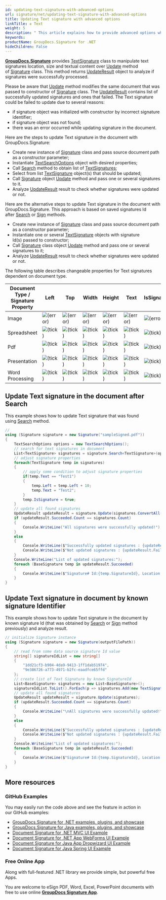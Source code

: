 ```yaml
---
id: updating-text-signature-with-advanced-options
url: signature/net/updating-text-signature-with-advanced-options
title: Updating Text signature with advanced options
linkTitle: ✜ Text
weight: 5
description: " This article explains how to provide advanced options when updating Text electronic signatures with GroupDocs.Signature API."
keywords: 
productName: GroupDocs.Signature for .NET
hideChildren: False
---
```

[**GroupDocs.Signature**](https://products.groupdocs.com/signature/net) provides [TextSignature](https://reference.groupdocs.com/signature/net/groupdocs.signature.domain/textsignature) class to manipulate text signatures location, size and textual content over [Update](https://reference.groupdocs.com/signature/net/groupdocs.signature/signature/update/) method of [Signature](https://reference.groupdocs.com/signature/net/groupdocs.signature/signature) class. This method returns [UpdateResult](https://reference.groupdocs.com/signature/net/groupdocs.signature.domain/updateresult) object to analyze if signatures were successfully processed.

Please be aware that [Update](https://reference.groupdocs.com/signature/net/groupdocs.signature/signature/update/) method modifies the same document that was passed to constructor of [Signature](https://reference.groupdocs.com/signature/net/groupdocs.signature/signature) class. The [UpdateResult](https://reference.groupdocs.com/signature/net/groupdocs.signature.domain/updateresult) contains list of successfully updated signatures and ones that failed. The Text signature could be failed to update due to several reasons:

* if signature object was initialized with constructor by incorrect signature identifier;
* if signature object was not found;
* there was an error occurred while updating signature in the document.

Here are the steps to update Text signature in the document with GroupDocs.Signature:

* Create new instance of [Signature](https://reference.groupdocs.com/signature/net/groupdocs.signature/signature) class and pass source document path as a constructor parameter;
* Instantiate [TextSearchOptions](https://reference.groupdocs.com/signature/net/groupdocs.signature.options/textsearchoptions) object with desired properties;
* Call [Search](https://reference.groupdocs.com/signature/net/groupdocs.signature/signature/search) method to obtain list of [TextSignatures](https://reference.groupdocs.com/signature/net/groupdocs.signature.domain/textsignature);
* Select from list [TextSignature](https://reference.groupdocs.com/signature/net/groupdocs.signature.domain/textsignature) object(s) that should be updated;
* Call [Signature](https://reference.groupdocs.com/signature/net/groupdocs.signature/signature) object [Update](https://reference.groupdocs.com/signature/net/groupdocs.signature/signature/update/) method and pass one or several signatures to it.
* Analyze [UpdateResult](https://reference.groupdocs.com/signature/net/groupdocs.signature.domain/updateresult) result to check whether signatures were updated or not.

Here are the alternative steps to update Text signature in the document with GroupDocs.Signature. This approach is based on saved signatures Id after [Search](https://reference.groupdocs.com/signature/net/groupdocs.signature/signature/search) or [Sign](https://reference.groupdocs.com/signature/net/groupdocs.signature/signature/sign/) methods.

* Create new instance of [Signature](https://reference.groupdocs.com/signature/net/groupdocs.signature/signature) class and pass source document path as a constructor parameter;
* Instantiate one or several [TextSignature](https://reference.groupdocs.com/signature/net/groupdocs.signature.domain/textsignature) objects with signature Id(s) passed to constructor;
* Call [Signature](https://reference.groupdocs.com/signature/net/groupdocs.signature/signature) class object [Update](https://reference.groupdocs.com/signature/net/groupdocs.signature/signature/update/) method and pass one or several signatures to it;
* Analyze [UpdateResult](https://reference.groupdocs.com/signature/net/groupdocs.signature.domain/updateresult) result to check whether signatures were updated or not.

The following table describes changeable properties for Text signatures dependent on document type.

| Document Type / Signature Property | Left | Top | Width | Height | Text | IsSignature |
| --- | --- | --- | --- | --- | --- | --- |
| Image | ![(error)](/signature/net/images/error.png) | ![(error)](/signature/net/images/error.png) | ![(error)](/signature/net/images/error.png) | ![(error)](/signature/net/images/error.png) | ![(error)](/signature/net/images/error.png) | ![(error)](/signature/net/images/error.png) |
| Spreadsheet | ![(tick)](/signature/net/images/check.png) | ![(tick)](/signature/net/images/check.png) | ![(tick)](/signature/net/images/check.png) | ![(tick)](/signature/net/images/check.png) | ![(tick)](/signature/net/images/check.png) | ![(tick)](/signature/net/images/check.png) |
| Pdf | ![(tick)](/signature/net/images/check.png) | ![(tick)](/signature/net/images/check.png) | ![(tick)](/signature/net/images/check.png) | ![(tick)](/signature/net/images/check.png) | ![(tick)](/signature/net/images/check.png) | ![(tick)](/signature/net/images/check.png) |
| Presentation | ![(tick)](/signature/net/images/check.png) | ![(tick)](/signature/net/images/check.png) | ![(tick)](/signature/net/images/check.png) | ![(tick)](/signature/net/images/check.png) | ![(tick)](/signature/net/images/check.png) | ![(tick)](/signature/net/images/check.png) |
| Word Processing | ![(tick)](/signature/net/images/check.png) | ![(tick)](/signature/net/images/check.png) | ![(tick)](/signature/net/images/check.png) | ![(tick)](/signature/net/images/check.png) | ![(tick)](/signature/net/images/check.png) | ![(tick)](/signature/net/images/check.png) |

## Update Text signature in the document after Search

This example shows how to update Text signature that was found using [Search](https://reference.groupdocs.com/signature/net/groupdocs.signature/signature/search) method.

```csharp
//
using (Signature signature = new Signature("sampleSigned.pdf"))
{
    TextSearchOptions options = new TextSearchOptions();
    // search for text signatures in document
    List<TextSignature> signatures = signature.Search<TextSignature>(options);
    // adjust signature properties
    foreach(TextSignature temp in signatures)
    {
        // apply some condition to adjust signature properties
        if(temp.Text == "Test1")
        {
            temp.Left = temp.Left + 10;
            temp.Text = "Test2";
        }
        temp.IsSignature = true;
    }
    // update all found signatures
    UpdateResult updateResult = signature.Update(signatures.ConvertAll(p => (BaseSignature)p));
    if (updateResult.Succeeded.Count == signatures.Count)
    {
        Console.WriteLine("All signatures were successfully updated!");
    }
    else
    {
        Console.WriteLine($"Successfully updated signatures : {updateResult.Succeeded.Count}");
        Console.WriteLine($"Not updated signatures : {updateResult.Failed.Count}");
    }
    Console.WriteLine("List of updated signatures:");
    foreach (BaseSignature temp in updateResult.Succeeded)
    {
        Console.WriteLine($"Signature# Id:{temp.SignatureId}, Location: {temp.Left}x{temp.Top}. Size: {temp.Width}x{temp.Height}");
    }
}
```

## Update Text signature in document by known signature Identifier  

This example shows how to update Text signature in the document by known signature Id (that was obtained by [Search](https://reference.groupdocs.com/signature/net/groupdocs.signature/signature/search) or [Sign](https://reference.groupdocs.com/signature/net/groupdocs.signature/signature/sign/) method previously) and analyze result.

```csharp
// initialize Signature instance
using (Signature signature = new Signature(outputFilePath))
{
    // read from some data source signature Id value
    string[] signatureIdList = new string[]
    {
        "1dd21cf3-b904-4da9-9413-1ff1dab51974",
        "9e386726-a773-4971-b2fc-eaadfce65ffd"
    };
    // create list of Text Signature by known SignatureId
    List<BaseSignature> signatures = new List<BaseSignature>();
    signatureIdList.ToList().ForEach(p => signatures.Add(new TextSignature(p)));
    // update all found signatures
    UpdateResult updateResult = signature.Update(signatures);
    if (updateResult.Succeeded.Count == signatures.Count)
    {
        Console.WriteLine("\nAll signatures were successfully updated!");
    }
    else
    {
        Console.WriteLine($"Successfully updated signatures : {updateResult.Succeeded.Count}");
        Console.WriteLine($"Not updated signatures : {updateResult.Failed.Count}");
    }
    Console.WriteLine("List of updated signatures:");
    foreach (BaseSignature temp in updateResult.Succeeded)
    {
        Console.WriteLine($"Signature# Id:{temp.SignatureId}, Location: {temp.Left}x{temp.Top}. Size: {temp.Width}x{temp.Height}");
    }
}
```

## More resources

### GitHub Examples

You may easily run the code above and see the feature in action in our GitHub examples:

* [GroupDocs.Signature for .NET examples, plugins, and showcase](https://github.com/groupdocs-signature/GroupDocs.Signature-for-.NET)
* [GroupDocs.Signature for Java examples, plugins, and showcase](https://github.com/groupdocs-signature/GroupDocs.Signature-for-Java)
* [Document Signature for .NET MVC UI Example](https://github.com/groupdocs-signature/GroupDocs.Signature-for-.NET-MVC)
* [Document Signature for .NET App WebForms UI Example](https://github.com/groupdocs-signature/GroupDocs.Signature-for-.NET-WebForms)
* [Document Signature for Java App Dropwizard UI Example](https://github.com/groupdocs-signature/GroupDocs.Signature-for-Java-Dropwizard)
* [Document Signature for Java Spring UI Example](https://github.com/groupdocs-signature/GroupDocs.Signature-for-Java-Spring)

### Free Online App

Along with full-featured .NET library we provide simple, but powerful free Apps.

You are welcome to eSign PDF, Word, Excel, PowerPoint documents with free to use online **[GroupDocs Signature App](https://products.groupdocs.app/signature)**.
